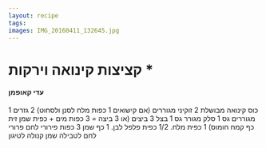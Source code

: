 ```yaml
---
layout: recipe
tags:
images: IMG_20160411_132645.jpg
---
```


# קציצות קינואה וירקות *
#### עדי קאופמן

1 כוס קינואה מבושלת
2 זוקיני מגוררים
(אם קישואים 1 כפות מלח לסנן ולסחוט)
2 גזרים מגוררים גס
1 סלק מגורר גס
1 בצל
3 ביצים (או 3 ביצה = 3 כפות מים + כפית שמן זית כף קמח חומוס)
1 כפית מלח. 1/2 כפית פלפל לבן. 1 כף שמן
3 כפות פירורי לחם
פרורי לחם לטבילה
שמן קנולה לטיגון

